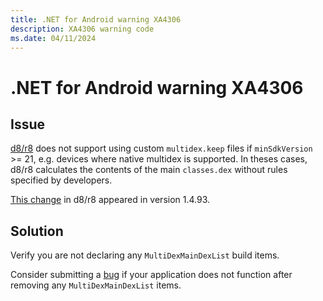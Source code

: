 ```yaml
---
title: .NET for Android warning XA4306
description: XA4306 warning code
ms.date: 04/11/2024
---
```

# .NET for Android warning XA4306

## Issue

[d8/r8][r8_source] does not support using custom `multidex.keep` files
if `minSdkVersion` >= 21, e.g. devices where native multidex is
supported. In theses cases, d8/r8 calculates the contents of the main
`classes.dex` without rules specified by developers.

[This change][r8_commit] in d8/r8 appeared in version 1.4.93.

## Solution

Verify you are not declaring any `MultiDexMainDexList` build items.

Consider submitting a [bug][bug] if your application does not function
after removing any `MultiDexMainDexList` items.

[r8_source]: https://r8.googlesource.com/
[r8_commit]: https://r8.googlesource.com/r8/+/0e5c4339df0207a0e38f11438db84b29f328f777%5E%21/
[bug]: https://github.com/xamarin/xamarin-android/wiki/Submitting-Bugs,-Feature-Requests,-and-Pull-Requests

